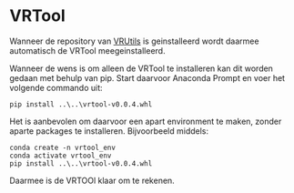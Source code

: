 # VRTool

Wanneer de repository van [VRUtils](..\Installaties\VRUtils.md) is geinstalleerd wordt daarmee automatisch de VRTool meegeinstalleerd. 

Wanneer de wens is om alleen de VRTool te installeren kan dit worden gedaan met behulp van pip. Start daarvoor Anaconda Prompt en voer het volgende commando uit:

    pip install ..\..\vrtool-v0.0.4.whl

Het is aanbevolen om daarvoor een apart environment te maken, zonder aparte packages te installeren. Bijvoorbeeld middels:
    

    conda create -n vrtool_env
    conda activate vrtool_env
    pip install ..\..\vrtool-v0.0.4.whl

Daarmee is de VRTOOl klaar om te rekenen.
